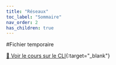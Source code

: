 ```yaml
---
title: "Réseaux"
toc_label: "Sommaire"
nav_order: 2
has_children: true
---
```


#Fichier temporaire

[📖 Voir le cours sur le CLI](reseaux/TD-CLI/partie1.pdf){:target="_blank"}
